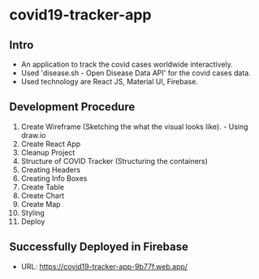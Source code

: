 # covid19-tracker-app

## Intro
- An application to track the covid cases worldwide interactively.
- Used 'disease.sh - Open Disease Data API' for the covid cases data.
- Used technology are React JS, Material UI, Firebase. 

## Development Procedure

1. Create Wireframe (Sketching the what the visual looks like). - Using draw.io
2. Create React App 
3. Cleanup Project
4. Structure of COVID Tracker (Structuring the containers)
5. Creating Headers
6. Creating Info Boxes
7. Create Table
8. Create Chart
9. Create Map
10. Styling
11. Deploy

## Successfully Deployed in Firebase
- URL: https://covid19-tracker-app-9b77f.web.app/